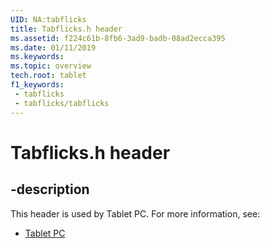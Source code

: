 ```yaml
---
UID: NA:tabflicks
title: Tabflicks.h header
ms.assetid: f224c61b-8fb6-3ad9-badb-08ad2ecca395
ms.date: 01/11/2019
ms.keywords: 
ms.topic: overview
tech.root: tablet
f1_keywords:
 - tabflicks
 - tabflicks/tabflicks
---
```


# Tabflicks.h header


## -description

This header is used by Tablet PC. For more information, see:

- [Tablet PC](../_tablet/index.md)

